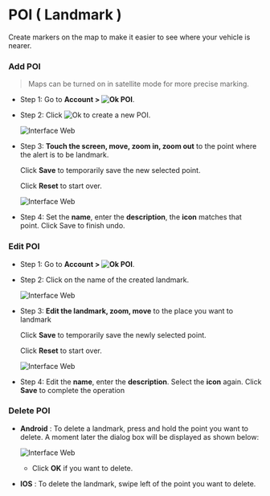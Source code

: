 #  POI ( Landmark )

Create markers on the map to make it easier to see where your vehicle is nearer.

<div id="poi"> 
</div>

### Add POI

> Maps can be turned on in satellite mode for more precise marking.

* Step 1: Go to **Account  > <span class="icon-left svg-filter-info">![Ok](/docs/assets/images/web-interface/icon/SVG/icons8-flag-2.svg) POI**.

* Step 2: Click <span class="icon-left svg-filter-info">![Ok](/docs/assets/images/web-interface/icon/SVG/plus.svg) to create a new POI.

    <span class="icon-left5">![Interface Web](/docs/assets/images/web-english/gotrack365-el/add-poi-3.jpg)

* Step 3: **Touch the screen, move, zoom in, zoom out** to the point where the alert is to be landmark.

    Click **Save** to temporarily save the new selected point.

    Click **Reset** to start over.

    <span class="icon-left5">![Interface Web](/docs/assets/images/web-english/gotrack365-el/add-poi-4.jpg)

* Step 4: Set the **name**, enter the **description**, the **icon** matches that point. Click Save to finish undo.
  
### Edit POI

* Step 1: Go to **Account  > <span class="icon-left svg-filter-info">![Ok](/docs/assets/images/web-interface/icon/SVG/icons8-flag-2.svg) POI**.
* Step 2: Click on the name of the created landmark.

    <span class="icon-left5">![Interface Web](/docs/assets/images/web-english/gotrack365-el/edit-poi-3.jpg)

* Step 3: **Edit the landmark, zoom, move** to the place you want to landmark

    Click **Save** to temporarily save the newly selected point.

    Click **Reset** to start over.

    <span class="icon-left5">![Interface Web](/docs/assets/images/web-english/gotrack365-el/edit-poi.jpg)

* Step 4: Edit the **name**, enter the **description**. Select the **icon** again. Click **Save** to complete the operation

### Delete POI

* **Android** : To delete a landmark, press and hold the point you want to delete. A moment later the dialog box will be displayed as shown below:

    <span class="icon-left4">![Interface Web](/docs/assets/images/web-english/gotrack365-el/delete-poi.jpg)
    
    * Click **OK** if you want to delete.

* **IOS** : To delete the landmark, swipe left of the point you want to delete.

